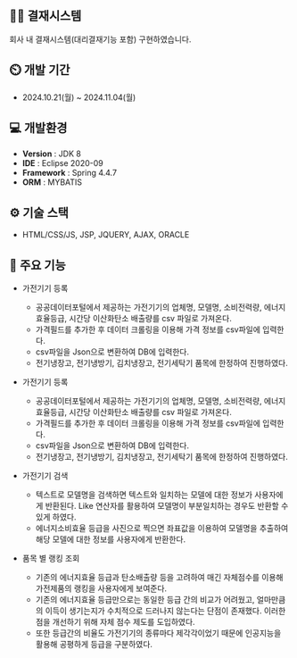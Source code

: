## 👨‍🏫 결재시스템
회사 내 결재시스템(대리결재기능 포함) 구현하였습니다. 


## ⏲️ 개발 기간 
- 2024.10.21(월) ~ 2024.11.04(월)


## 💻 개발환경
- **Version** : JDK 8
- **IDE** : Eclipse 2020-09
- **Framework** : Spring 4.4.7
- **ORM** : MYBATIS


## ⚙️ 기술 스택
- HTML/CSS/JS, JSP, JQUERY, AJAX, ORACLE


## 📌 주요 기능
- 가전기기 등록
  - 공공데이터포털에서 제공하는 가전기기의 업체명, 모델명, 소비전력량, 에너지 효율등급, 시간당 이산화탄소 배출량를 csv 파일로 가져온다.
  - 가격필드를 추가한 후 데이터 크롤링을 이용해 가격 정보를 csv파일에 입력한다.
  - csv파일을 Json으로 변환하여 DB에 입력한다.
  - 전기냉장고, 전기냉방기, 김치냉장고, 전기세탁기 품목에 한정하여 진행하였다.

- 가전기기 등록
  - 공공데이터포털에서 제공하는 가전기기의 업체명, 모델명, 소비전력량, 에너지 효율등급, 시간당 이산화탄소 배출량를 csv 파일로 가져온다.
  - 가격필드를 추가한 후 데이터 크롤링을 이용해 가격 정보를 csv파일에 입력한다.
  - csv파일을 Json으로 변환하여 DB에 입력한다.
  - 전기냉장고, 전기냉방기, 김치냉장고, 전기세탁기 품목에 한정하여 진행하였다.
- 가전기기 검색
   - 텍스트로 모델명을 검색하면 텍스트와 일치하는 모델에 대한 정보가 사용자에게 반환된다. Like 연산자를 활용하여 모델명이 부분일치하는 경우도 반환할 수 있게 하였다.
   - 에너지소비효율 등급을 사진으로 찍으면 좌표값을 이용하여 모델명을 추출하여 해당 모델에 대한 정보를 사용자에게 반환한다.
- 품목 별 랭킹 조회
    - 기존의 에너지효율 등급과 탄소배출량 등을 고려하여 매긴 자체점수를 이용해 가전제품의 랭킹을 사용자에게 보여준다.
    - 기존의 에너지효율 등급만으로는 동일한 등급 간의 비교가 어려웠고, 얼마만큼의 이득이 생기는지가 수치적으로 드러나지 않는다는 단점이 존재했다. 이러한 점을 개선하기 위해 자체 점수 제도를 도입하였다.
    - 또한 등급간의 비율도 가전기기의 종류마다 제각각이었기 때문에 인공지능을 활용해 공평하게 등급을 구분하였다.
